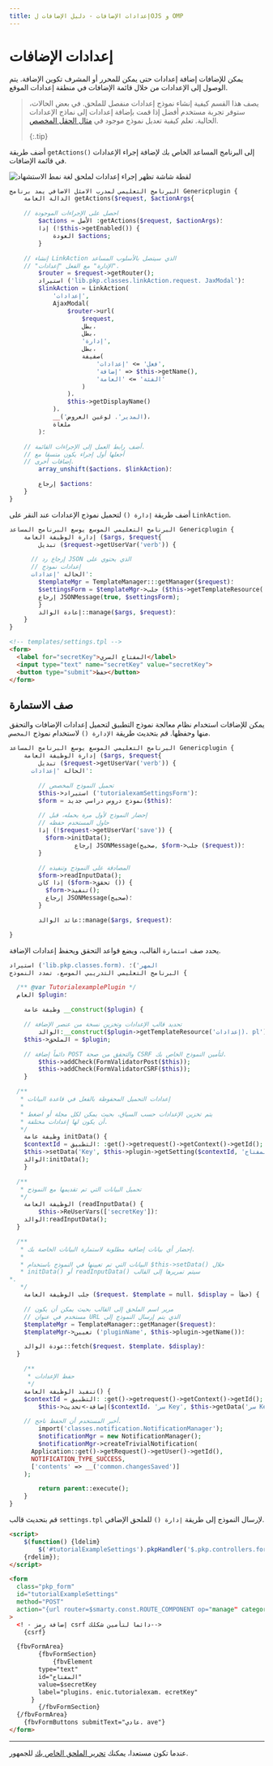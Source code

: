 ```yaml
---
title: إعدادات الإضافات - دليل الإضافات لOJS و OMP
---
```


# إعدادات الإضافات

يمكن للإضافات إضافة إعدادات حتى يمكن للمحرر أو المشرف تكوين الإضافة. يتم الوصول إلى الإعدادات من خلال قائمة الإضافات في منطقة إعدادات الموقع.

> يصف هذا القسم كيفية إنشاء نموذج إعدادات منفصل للملحق. في بعض الحالات، ستوفر تجربة مستخدم أفضل إذا قمت بإضافة إعدادات إلى نماذج الإعدادات الحالية. تعلم كيفية تعديل نموذج موجود في [مثال الحقل المخصص](./examples-custom-field). 
> 
> {:.tip}

أضف طريقة `getActions()` إلى البرنامج المساعد الخاص بك لإضافة إجراء الإعدادات في قائمة الإضافات.

![لقطة شاشة تظهر إجراء إعدادات لملحق لغة نمط الاستشهاد](../plugin-settings-action.png)

```php
البرنامج التعليمي لمدرب الامثل الاضافي يمد برنامج Genericplugin {
    الدالة العامة getActions($request, $actionArgs{

    // احصل على الإجراءات الموجودة
        $actions = الأصل :getActions($request, $actionArgs)؛
        إذا (!$this->getEnabled()) {
            العودة $actions;
        }

    // إنشاء LinkAction الذي سيتصل بالأسلوب المساعد
    // "الإدارة" مع الفعل "إعدادات".
        $router = $request->getRouter();
        استيراد ('lib.pkp.classes.linkAction.request. JaxModal')؛
        $linkAction = LinkAction(
            'إعدادات',
            AjaxModal(
                $router->url(
                    $request,
                    بطل،
                    بطل،
                    'إدارة',
                    بطل،
                    صفيفة(
                        'فعل' => 'إعدادات',
                        'إضافة' => $this->getName(),
                        'الفئة' => 'العامة'
                    )
                )،
                $this->getDisplayName()
            )،
            __('المدير'. لوغين العروض)،
            ملغاة
        )؛

    // أضف رابط العمل إلى الإجراءات القائمة.
    // أجعلها أول إجراء يكون متسقا مع
    // إضافات أخرى.
        array_unshift($actions، $linkAction)؛

        إرجاع $actions؛
    }
}
```

أضف طريقة `إدارة ()` لتحميل نموذج الإعدادات عند النقر على `LinkAction`.

```php
البرنامج التعليمي الموسع يوسع البرنامج المساعد Genericplugin {
    إدارة الوظيفة العامة ($args, $request{
        تبديل ($request->getUserVar('verb')) {

      // إرجاع رد JSON الذي يحتوي على
      // إعدادات نموذج
      الحالة 'إعدادات':
        $templateMgr = TemplateManager:::getManager($request)؛
        $settingsForm = $templateMgr->جلب ($this->getTemplateResource('إعدادات). pl'));
        إرجاع JSONMessage(true, $settingsForm);
        }
        إعادة الوالد::manage($args, $request)؛
    }
}
```

```html
<!-- templates/settings.tpl -->
<form>
  <label for="secretKey">المفتاح السري</label>
  <input type="text" name="secretKey" value="secretKey">
  <button type="submit">حفظ</button>
</form>
```

## صف الاستمارة

يمكن للإضافات استخدام نظام معالجة نموذج التطبيق لتحميل إعدادات الإضافات والتحقق منها وحفظها. قم بتحديث طريقة `الإدارة ()` لاستخدام نموذج `المخصص`.

```php
البرنامج التعليمي الموسع يوسع البرنامج المساعد Genericplugin {
    إدارة الوظيفة العامة ($args, $request{
        تبديل ($request->getUserVar('verb')) {
      الحالة 'إعدادات':

        // تحميل النموذج المخصص
        $this->استيراد ('tutorialexamSettingsForm')؛
        $form = نموذج دروس دراسي جديد($this)؛

        // إحضار النموذج لأول مرة يحمله، قبل
        // حاول المستخدم حفظه
        إذا (!$request->getUserVar('save')) {
          $form->initData();
                  إرجاع JSONMessage(صحيح, $form->جلب ($request))؛
        }

        // المصادقة على النموذج وتنفيذه
        $form->readInputData();
        إذا كان ($form->تحقق ()) {
          $form->تنفيذ();
          إرجاع JSONMessage(صحيح)؛
        }

        عائد الوالد::manage($args, $request)؛

}
```

يحدد صف `استمارة` القالب، ويضع قواعد التحقق ويحفظ إعدادات الإضافة.

```php
استيراد ('lib.pkp.classes.form). المهر')؛
البرنامج التعليمي التدريبي الموسع، تمدد النموذج {

  /** @var TutorialexamplePlugin */
  العام $plugin؛

    وظيفة عامة __construct($plugin) {

    // تحديد قالب الإعدادات وتخزين نسخة من عنصر الإضافة
        الوالد:__construct($plugin->getTemplateResource('إعدادات). pl'));
    $this->الملحق = $plugin;

    // دائماً إضافة POST والتحقق من صحة CSRF لتأمين النموذج الخاص بك.
        $this->addCheck(FormValidatorPost($this));
        $this->addCheck(FormValidatorCSRF($this));
    }

  /**
   * إعدادات التحميل المحفوظة بالفعل في قاعدة البيانات
   *
   * يتم تخزين الإعدادات حسب السياق، بحيث يمكن لكل مجلة أو اضغط
   * أن يكون لها إعدادات مختلفة.
   */
    وظيفة عامة initData() {
    $contextId = التطبيق: :get()->getrequest()->getContext()->getId();
    $this->setData('Key', $this->plugin->getSetting($contextId, 'سر المفتاح'))؛
    الوالد:initData();
    }

  /**
   * تحميل البيانات التي تم تقديمها مع النموذج
   */
    الوظيفة العامة (readInputData() {
        $this->ReUserVars(['secretKey'])؛
    الوالد:readInputData();
  }

  /**
   * إحضار أي بيانات إضافية مطلوبة لاستمارة البيانات الخاصة بك.
   *
   * البيانات التي تم تعيينها في النموذج باستخدام $this->setData() خلال
   * initData() أو readInputData() سيتم تمريرها إلى القالب
*.
   */
    جلب الوظيفة العامة ($request، $template = null، $display = خطأ) {

    // مرير اسم الملحق إلى القالب بحيث يمكن أن يكون
    // مستخدم في عنوان URL الذي يتم إرسال النموذج إلى
    $templateMgr = TemplateManager::getManager($request)؛
    $templateMgr->تعيين ('pluginName', $this->plugin->getName())؛

    عودة الوالد::fetch($request، $template، $display)؛
  }

    /**
     * حفظ الإعدادات
     */
    تنفيذ الوظيفة العامة() {
    $contextId = التطبيق: :get()->getrequest()->getContext()->getId();
        $this->إضافة->تحديث($contextId، 'سر Key', $this->getData('سر Key'))؛

    // أخبر المستخدم أن الحفظ ناجح.
        import('classes.notification.NotificationManager');
        $notificationMgr = new NotificationManager();
        $notificationMgr->createTrivialNotification(
      Application::get()->getRequest()->getUser()->getId(),
      NOTIFICATION_TYPE_SUCCESS,
      ['contents' => __('common.changesSaved')]
    );

        return parent::execute();
    }
}
```

قم بتحديث قالب `settings.tpl` لإرسال النموذج إلى طريقة `إدارة ()` للملحق الإضافي.

```html
<script>
    $(function() {ldelim}
        $('#tutorialExampleSettings').pkpHandler('$.pkp.controllers.form. JaxFormHandler');
    {rdelim});
</script>

<form
  class="pkp_form"
  id="tutorialExampleSettings"
  method="POST"
  action="{url router=$smarty.const.ROUTE_COMPONENT op="manage" category="generic" plugin=$pluginName verb="settings" save=true}"
>
  <! - إضافة رمز csrf دائما لتأمين شكلك-->
    {csrf}

  {fbvFormArea}
        {fbvFormSection}
            {fbvElement
        type="text"
        id="المفتاح"
        value=$secretKey
        label="plugins. enic.tutorialexam. ecretKey"
      }
        {/fbvFormSection}
  {/fbvFormArea}
    {fbvFormButtons submitText="عادي. ave"}
</form>
```

---

عندما تكون مستعدا، يمكنك [تحرير الملحق الخاص بك](./release) للجمهور.
